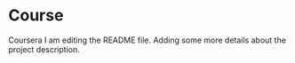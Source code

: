 # Course
Coursera
I am editing the README file. Adding some more details about the project description.
